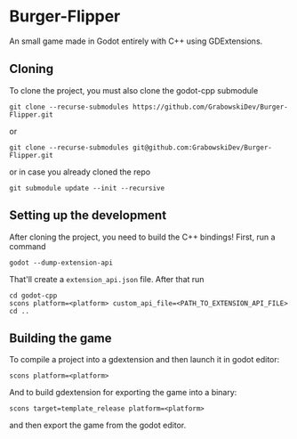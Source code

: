 # Burger-Flipper  
An small game made in Godot entirely with C++ using GDExtensions.

## Cloning
To clone the project, you must also clone the godot-cpp submodule
```
git clone --recurse-submodules https://github.com/GrabowskiDev/Burger-Flipper.git
```
or
```
git clone --recurse-submodules git@github.com:GrabowskiDev/Burger-Flipper.git
```

or in case you already cloned the repo
```
git submodule update --init --recursive
```

## Setting up the development
After cloning the project, you need to build the C++ bindings!
First, run a command
```
godot --dump-extension-api
```
That'll create a `extension_api.json` file. After that run
```
cd godot-cpp
scons platform=<platform> custom_api_file=<PATH_TO_EXTENSION_API_FILE>
cd ..
```

## Building the game  
To compile a project into a gdextension and then launch it in godot editor:
```
scons platform=<platform>
```
And to build gdextension for exporting the game into a binary:
```
scons target=template_release platform=<platform>
```
and then export the game from the godot editor.
